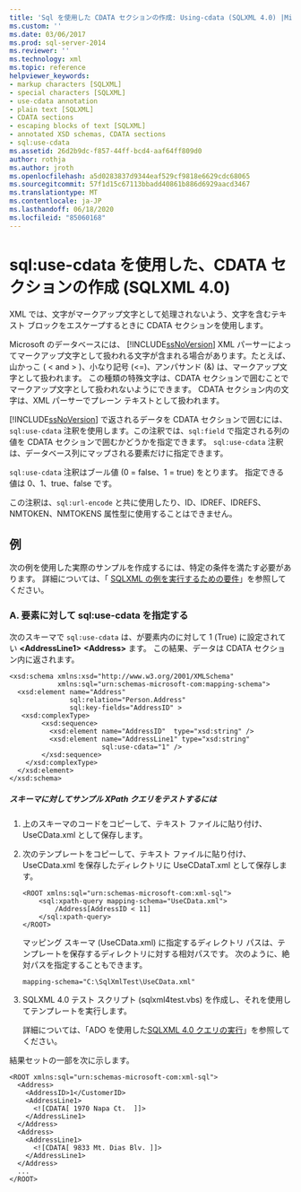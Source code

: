 ```yaml
---
title: 'Sql を使用した CDATA セクションの作成: Using-cdata (SQLXML 4.0) |Microsoft Docs'
ms.custom: ''
ms.date: 03/06/2017
ms.prod: sql-server-2014
ms.reviewer: ''
ms.technology: xml
ms.topic: reference
helpviewer_keywords:
- markup characters [SQLXML]
- special characters [SQLXML]
- use-cdata annotation
- plain text [SQLXML]
- CDATA sections
- escaping blocks of text [SQLXML]
- annotated XSD schemas, CDATA sections
- sql:use-cdata
ms.assetid: 26d2b9dc-f857-44ff-bcd4-aaf64ff809d0
author: rothja
ms.author: jroth
ms.openlocfilehash: a5d0283837d9344eaf529cf9818e6629cdc68065
ms.sourcegitcommit: 57f1d15c67113bbadd40861b886d6929aacd3467
ms.translationtype: MT
ms.contentlocale: ja-JP
ms.lasthandoff: 06/18/2020
ms.locfileid: "85060168"
---
```

# <a name="creating-cdata-sections-using-sqluse-cdata-sqlxml-40"></a>sql:use-cdata を使用した、CDATA セクションの作成 (SQLXML 4.0)
  XML では、文字がマークアップ文字として処理されないよう、文字を含むテキスト ブロックをエスケープするときに CDATA セクションを使用します。  
  
 Microsoft のデータベースには、 [!INCLUDE[ssNoVersion](../../includes/ssnoversion-md.md)] XML パーサーによってマークアップ文字として扱われる文字が含まれる場合があります。たとえば、山かっこ ( \< and > )、小なり記号 (<=)、アンパサンド (&) は、マークアップ文字として扱われます。 この種類の特殊文字は、CDATA セクションで囲むことでマークアップ文字として扱われないようにできます。 CDATA セクション内の文字は、XML パーサーでプレーン テキストとして扱われます。  
  
 [!INCLUDE[ssNoVersion](../../includes/ssnoversion-md.md)] で返されるデータを CDATA セクションで囲むには、`sql:use-cdata` 注釈を使用します。この注釈では、`sql:field` で指定される列の値を CDATA セクションで囲むかどうかを指定できます。 `sql:use-cdata` 注釈は、データベース列にマップされる要素だけに指定できます。  
  
 `sql:use-cdata` 注釈はブール値 (0 = false、1 = true) をとります。 指定できる値は 0、1、true、false です。  
  
 この注釈は、`sql:url-encode` と共に使用したり、ID、IDREF、IDREFS、NMTOKEN、NMTOKENS 属性型に使用することはできません。  
  
## <a name="examples"></a>例  
 次の例を使用した実際のサンプルを作成するには、特定の条件を満たす必要があります。 詳細については、「 [SQLXML の例を実行するための要件](../sqlxml/requirements-for-running-sqlxml-examples.md)」を参照してください。  
  
### <a name="a-specifying-sqluse-cdata-on-an-element"></a>A. 要素に対して sql:use-cdata を指定する  
 次のスキーマで `sql:use-cdata` は、が要素内のに対して 1 (True) に設定されてい **\<AddressLine1>** **\<Address>** ます。 この結果、データは CDATA セクション内に返されます。  
  
```  
<xsd:schema xmlns:xsd="http://www.w3.org/2001/XMLSchema"  
            xmlns:sql="urn:schemas-microsoft-com:mapping-schema">  
  <xsd:element name="Address"   
               sql:relation="Person.Address"   
               sql:key-fields="AddressID" >  
   <xsd:complexType>  
        <xsd:sequence>  
          <xsd:element name="AddressID"  type="xsd:string" />  
          <xsd:element name="AddressLine1" type="xsd:string"   
                       sql:use-cdata="1" />  
        </xsd:sequence>  
    </xsd:complexType>  
  </xsd:element>  
</xsd:schema>  
```  
  
##### <a name="to-test-a-sample-xpath-query-against-the-schema"></a>スキーマに対してサンプル XPath クエリをテストするには  
  
1.  上のスキーマのコードをコピーして、テキスト ファイルに貼り付け、 UseCData.xml として保存します。  
  
2.  次のテンプレートをコピーして、テキスト ファイルに貼り付け、 UseCData.xml を保存したディレクトリに UseCDataT.xml として保存します。  
  
    ```  
    <ROOT xmlns:sql="urn:schemas-microsoft-com:xml-sql">  
        <sql:xpath-query mapping-schema="UseCData.xml">  
            /Address[AddressID < 11]  
        </sql:xpath-query>  
    </ROOT>  
    ```  
  
     マッピング スキーマ (UseCData.xml) に指定するディレクトリ パスは、テンプレートを保存するディレクトリに対する相対パスです。 次のように、絶対パスを指定することもできます。  
  
    ```  
    mapping-schema="C:\SqlXmlTest\UseCData.xml"  
    ```  
  
3.  SQLXML 4.0 テスト スクリプト (sqlxml4test.vbs) を作成し、それを使用してテンプレートを実行します。  
  
     詳細については、「ADO を使用した[SQLXML 4.0 クエリの実行](../sqlxml/using-ado-to-execute-sqlxml-4-0-queries.md)」を参照してください。  
  
 結果セットの一部を次に示します。  
  
```  
<ROOT xmlns:sql="urn:schemas-microsoft-com:xml-sql">   
  <Address>   
    <AddressID>1</CustomerID>   
    <AddressLine1>   
      <![CDATA[ 1970 Napa Ct.  ]]>   
    </AddressLine1>   
  </Address>  
  <Address>  
    <AddressLine1>   
      <![CDATA[ 9833 Mt. Dias Blv. ]]>   
    </AddressLine1>   
  </Address>  
  ...  
</ROOT>  
```  
  
  
